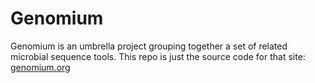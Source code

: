 # Genomium

Genomium is an umbrella project grouping together a set of related microbial sequence tools. This repo is just the source code for that site: [genomium.org](//genomium.org)
